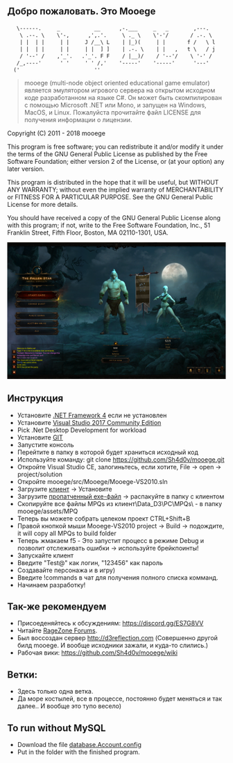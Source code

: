 ## Добро пожаловать. Это Mooege       
       \------.     _           __      ,-.___     _   _        ,---.  
        \ .--. \    \'-,      ,',.'.     \ ._ \    \'-'/       / .-. \ 
        | |  | |     | |     J /__\ L    | |_)(     | |       f /   \ l
        | |  | |     | |     | |  ] ]    | .-. \    | |   ,   t \   / j
        / '--' /    ,'_'.   .'_'. F F    / |__)/    / '--'/    \ '-' / 
       /_,----'      ' '     ' ' /,'    '-----'    '-----'      '---' 
      ('                        ''                    
> mooege (multi-node object oriented educational game emulator) является эмулятором игрового сервера на открытом исходном коде разработанном на языке C#. Он может быть скомпилирован с помощью Microsoft .NET или Mono, и запущен на Windows, MacOS, и Linux. Пожалуйста прочитайте файл LICENSE для получения информации о лицензии.

Copyright (C) 2011 - 2018 mooege

This program is free software; you can redistribute it and/or
modify it under the terms of the GNU General Public License
as published by the Free Software Foundation; either version 2
of the License, or (at your option) any later version.

This program is distributed in the hope that it will be useful,
but WITHOUT ANY WARRANTY; without even the implied warranty of
MERCHANTABILITY or FITNESS FOR A PARTICULAR PURPOSE.  See the
GNU General Public License for more details.

You should have received a copy of the GNU General Public License
along with this program; if not, write to the Free Software
Foundation, Inc., 51 Franklin Street, Fifth Floor, Boston, MA  02110-1301, USA.


![](mooege.png)

## Инструкция
* Установите [.NET Framework 4](https://www.microsoft.com/en-in/download/details.aspx?id=17718) если не установлен
* Установите [Visual Studio 2017 Community Edition](https://www.visualstudio.com/en/downloads)
* Pick .Net Desktop Development for workload
* Установите [GIT](https://git-scm.com/downloads)
* Запустите консоль
* Перейтите в папку в которой будет храниться исходный код
* Используйте команду: git clone https://github.com/Sh4d0v/mooege.git
* Откройте Visual Studio CE, залогиньтесь, если хотите, File -> open -> project/solution
* Откройте mooege/src/Mooege/Mooege-VS2010.sln
* Загрузите [клиент](https://mega.nz/#!wUd1UCTa!VTg0OIo-uRqjAofsHDQvFusEgHwCqSWL_V9-RbdnxFA) -> Установите
* Загрузите [пропатченный exe-файл](https://mega.nz/#!lcUTzSZY!ugfOa8jldBy9f99gBLjRvoXyZE707Tf49tYkDeNP8kA) -> распакуйте в папку с клиентом
* Скопируйте все файлы MPQs из клиент\Data_D3\PC\MPQs\ - в папку mooege/assets/MPQ
* Теперь вы можете собрать целеком проект CTRL+Shift+B
* Правой кнопкой мыши Mooege-VS2010 project -> Build -> подождите, it will copy all MPQs to build folder
* Теперь жмакаем f5 - Это запустит процесс в режиме Debug и позволит отслеживать ошибки -> используйте брейкпоинты!
* Запускайте клиент
* Введите "Test@" как логин, "123456" как пароль
* Создавайте персонажа и в игру)
* Введите !commands в чат для получения полного списка комманд.
* Начинаем разработку!


## Так-же рекомендуем
* Присоеденяйтесь к обсуждениям: https://discord.gg/ES7G8VV
* Читайте [RageZone Forums](http://ragezone.com/).
* Был воссоздан сервер http://d3reflection.com (Совершенно другой билд mooege. И вообще исходники зажали, и куда-то слились.)
* Рабочая вики: https://github.com/Sh4d0v/mooege/wiki

## Ветки:
* Здесь только одна ветка.
* Да море костылей, все в процессе, постоянно будет меняться и так далее.. И вообще это тупо весело)

## To run without MySQL
* Download the file [database.Account.config](https://mega.nz/#!9VsFxSKA!7w5Lt7chupYD6txogBZNotb5pSDGBFjEv688j1rhE7I)
* Put in the folder with the finished program.

